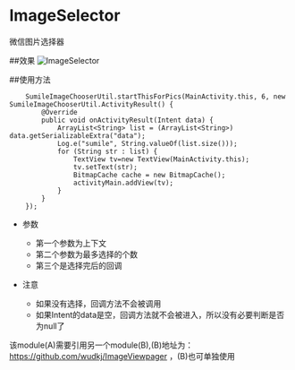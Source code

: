 # ImageSelector
微信图片选择器

##效果
![ImageSelector](pic/ImageSelector.gif)

##使用方法

		SumileImageChooserUtil.startThisForPics(MainActivity.this, 6, new SumileImageChooserUtil.ActivityResult() {
		    @Override
		    public void onActivityResult(Intent data) {
		        ArrayList<String> list = (ArrayList<String>) data.getSerializableExtra("data");
		        Log.e("sumile", String.valueOf(list.size()));
		        for (String str : list) {
		            TextView tv=new TextView(MainActivity.this);
		            tv.setText(str);
		            BitmapCache cache = new BitmapCache();
		            activityMain.addView(tv);
		        }
		    }
		});

-	参数
	-	第一个参数为上下文
	-	第二个参数为最多选择的个数
	-	第三个是选择完后的回调

-	注意
	-	如果没有选择，回调方法不会被调用
	-	如果Intent的data是空，回调方法就不会被进入，所以没有必要判断是否为null了

该module(A)需要引用另一个module(B),(B)地址为：https://github.com/wudkj/ImageViewpager ，(B)也可单独使用